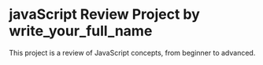 # javaScript Review Project by write_your_full_name
This project is a review of JavaScript concepts, from beginner to advanced.